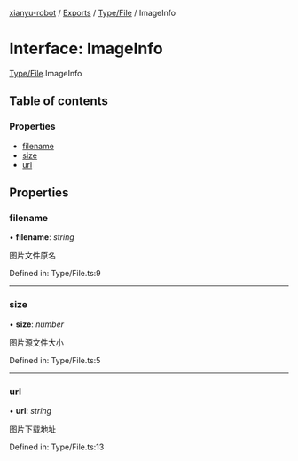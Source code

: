 [xianyu-robot](../README.md) / [Exports](../modules.md) / [Type/File](../modules/type_file.md) / ImageInfo

# Interface: ImageInfo

[Type/File](../modules/type_file.md).ImageInfo

## Table of contents

### Properties

- [filename](type_file.imageinfo.md#filename)
- [size](type_file.imageinfo.md#size)
- [url](type_file.imageinfo.md#url)

## Properties

### filename

• **filename**: *string*

图片文件原名

Defined in: Type/File.ts:9

___

### size

• **size**: *number*

图片源文件大小

Defined in: Type/File.ts:5

___

### url

• **url**: *string*

图片下载地址

Defined in: Type/File.ts:13
